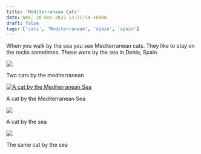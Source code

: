 ```yaml
---
title: 'Mediterranean Cats'
date: Wed, 28 Dec 2022 13:21:54 +0000
draft: false
tags: ['cats', 'Mediterranean', 'spain', 'spain']
---
```


When you walk by the sea you see Mediterranean cats. They like to stay on the rocks sometimes. These were by the sea in Denia, Spain.

[![](https://www.main-vision.com/richard/blog/wp-content/uploads/2022/12/img_5737-1024x768.jpg)](https://www.main-vision.com/richard/blog/wp-content/uploads/2022/12/img_5737-scaled.jpg)

Two cats by the mediterranean

[![A cat by the Mediterranean Sea](https://www.main-vision.com/richard/blog/wp-content/uploads/2022/12/img_5740-1024x768.jpg)](https://www.main-vision.com/richard/blog/wp-content/uploads/2022/12/img_5740-scaled.jpg)

A cat by the Mediterranean Sea

[![](https://www.main-vision.com/richard/blog/wp-content/uploads/2022/12/img_5742-1024x768.jpg)](https://www.main-vision.com/richard/blog/wp-content/uploads/2022/12/img_5742-scaled.jpg)

A cat by the sea

[![](https://www.main-vision.com/richard/blog/wp-content/uploads/2022/12/img_5743-1024x768.jpg)](https://www.main-vision.com/richard/blog/wp-content/uploads/2022/12/img_5743-scaled.jpg)

The same cat by the sea